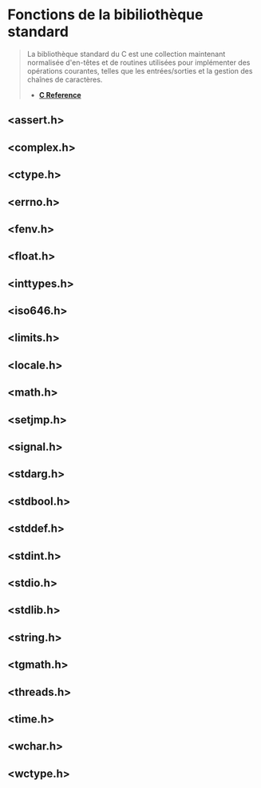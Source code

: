 # Fonctions de la bibiliothèque standard

> La bibliothèque standard du C est une collection maintenant normalisée d'en-têtes et de routines utilisées pour implémenter des opérations courantes, telles que les entrées/sorties et la gestion des chaînes de caractères.
> + [**C Reference**](https://en.cppreference.com/w/c)

## <assert.h>
## <complex.h>
## <ctype.h>
## <errno.h>
## <fenv.h>
## <float.h>
## <inttypes.h>
## <iso646.h>
## <limits.h>
## <locale.h>
## <math.h>
## <setjmp.h>
## <signal.h>
## <stdarg.h>
## <stdbool.h>
## <stddef.h>
## <stdint.h>
## <stdio.h>
## <stdlib.h>
## <string.h>
## <tgmath.h>
## <threads.h>
## <time.h>
## <wchar.h>
## <wctype.h>
